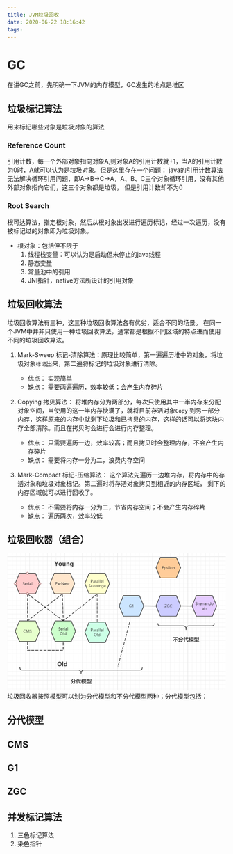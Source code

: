 ```yaml
---
title: JVM垃圾回收
date: 2020-06-22 18:16:42
tags:
---
```

# GC
在讲GC之前，先明确一下JVM的内存模型，GC发生的地点是堆区

## 垃圾标记算法
用来标记哪些对象是垃圾对象的算法
### Reference Count
引用计数，每一个外部对象指向对象A,则对象A的引用计数就+1，当A的引用计数为0时，A就可以认为是垃圾对象。但是这里存在一个问题：
java的引用计数算法无法解决循环引用问题，即A->B->C->A，A、B、C三个对象循环引用，没有其他外部对象指向它们，这三个对象都是垃圾，
但是引用计数却不为0

### Root Search 
根可达算法，指定根对象，然后从根对象出发进行遍历标记，经过一次遍历，没有被标记过的对象即为垃圾对象。
- 根对象：包括但不限于 
    1. 线程栈变量：可以认为是启动但未停止的java线程
    2. 静态变量
    3. 常量池中的引用
    4. JNI指针，native方法所设计的引用对象
    
## 垃圾回收算法
垃圾回收算法有三种，这三种垃圾回收算法各有优劣，适合不同的场景。
在同一个JVM中并非只使用一种垃圾回收算法，通常都是根据不同区域的特点进而使用不同的垃圾回收算法。
1. Mark-Sweep 标记-清除算法：原理比较简单，第一遍遍历堆中的对象，将垃圾对象`标记`出来，第二遍将标记的垃圾对象进行清除。
   - 优点： 实现简单
   - 缺点： 需要两遍遍历，效率较低；会产生内存碎片
    
2. Copying 拷贝算法： 将堆内存分为两部分，每次只使用其中一半内存来分配对象空间，当使用的这一半内存快满了，就将目前存活对象`Copy`
到另一部分内存，这样原来的内存中就剩下垃圾和已拷贝的内存，这样的话可以将这块内存全部清除。而且在拷贝时会进行会进行内存整理。
   - 优点： 只需要遍历一边，效率较高；而且拷贝时会整理内存，不会产生内存碎片
   - 缺点： 需要将内存一分为二，浪费内存空间
    
3. Mark-Compact 标记-压缩算法： 这个算法先遍历一边堆内存，将内存中的存活对象和垃圾对象标记。第二遍时将存活对象拷贝到相近的内存区域，
   剩下的内存区域就可以进行回收了。
   - 优点： 不需要将内存一分为二，节省内存空间；不会产生内存碎片
   - 缺点： 遍历两次，效率较低

## 垃圾回收器（组合）
![垃圾回收器](./GC/GC-垃圾回收器.PNG)
垃圾回收器按照模型可以划为分代模型和不分代模型两种；分代模型包括：

## 分代模型

## CMS

## G1

## ZGC

## 并发标记算法
1. 三色标记算法
2. 染色指针